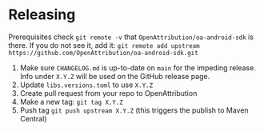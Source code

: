 Releasing
========

Prerequisites
check `git remote -v` that `OpenAttribution/oa-android-sdk` is there. If you do not see it, add it:
`git remote add upstream https://github.com/OpenAttribution/oa-android-sdk.git`
    
1. Make sure `CHANGELOG.md` is up-to-date on `main` for the impeding release. Info under `X.Y.Z` will be used on the GitHub release page.
2. Update `libs.versions.toml` to use `X.Y.Z`
3. Create pull request from your repo to OpenAttribution
4. Make a new tag: `git tag X.Y.Z`
5. Push tag `git push upstream X.Y.Z` (this triggers the publish to Maven Central)
